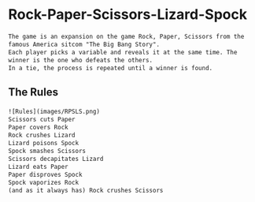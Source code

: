 # Rock-Paper-Scissors-Lizard-Spock

    The game is an expansion on the game Rock, Paper, Scissors from the famous America sitcom "The Big Bang Story".
    Each player picks a variable and reveals it at the same time. The winner is the one who defeats the others. 
    In a tie, the process is repeated until a winner is found.

## The Rules
    ![Rules](images/RPSLS.png)
    Scissors cuts Paper
    Paper covers Rock
    Rock crushes Lizard
    Lizard poisons Spock
    Spock smashes Scissors
    Scissors decapitates Lizard
    Lizard eats Paper
    Paper disproves Spock
    Spock vaporizes Rock
    (and as it always has) Rock crushes Scissors

   
